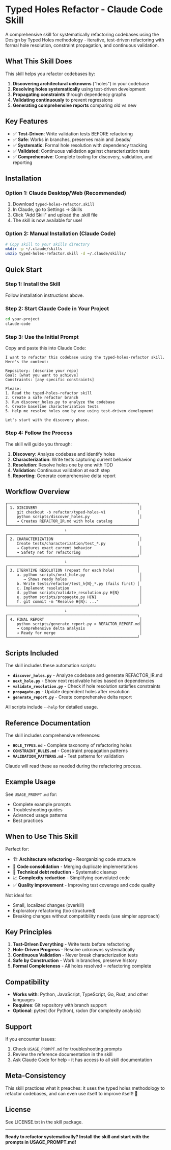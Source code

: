 # Typed Holes Refactor - Claude Code Skill

A comprehensive skill for systematically refactoring codebases using the Design by Typed Holes methodology - iterative, test-driven refactoring with formal hole resolution, constraint propagation, and continuous validation.

## What This Skill Does

This skill helps you refactor codebases by:

1. **Discovering architectural unknowns** ("holes") in your codebase
2. **Resolving holes systematically** using test-driven development
3. **Propagating constraints** through dependency graphs
4. **Validating continuously** to prevent regressions
5. **Generating comprehensive reports** comparing old vs new

## Key Features

- ✅ **Test-Driven**: Write validation tests BEFORE refactoring
- ✅ **Safe**: Works in branches, preserves main and .beads/
- ✅ **Systematic**: Formal hole resolution with dependency tracking
- ✅ **Validated**: Continuous validation against characterization tests
- ✅ **Comprehensive**: Complete tooling for discovery, validation, and reporting

## Installation

### Option 1: Claude Desktop/Web (Recommended)

1. Download `typed-holes-refactor.skill`
2. In Claude, go to Settings → Skills
3. Click "Add Skill" and upload the .skill file
4. The skill is now available for use!

### Option 2: Manual Installation (Claude Code)

```bash
# Copy skill to your skills directory
mkdir -p ~/.claude/skills
unzip typed-holes-refactor.skill -d ~/.claude/skills/
```

## Quick Start

### Step 1: Install the Skill

Follow installation instructions above.

### Step 2: Start Claude Code in Your Project

```bash
cd your-project
claude-code
```

### Step 3: Use the Initial Prompt

Copy and paste this into Claude Code:

```
I want to refactor this codebase using the typed-holes-refactor skill. Here's the context:

Repository: [describe your repo]
Goal: [what you want to achieve]
Constraints: [any specific constraints]

Please:
1. Read the typed-holes-refactor skill
2. Create a safe refactor branch
3. Run discover_holes.py to analyze the codebase
4. Create baseline characterization tests
5. Help me resolve holes one by one using test-driven development

Let's start with the discovery phase.
```

### Step 4: Follow the Process

The skill will guide you through:

1. **Discovery**: Analyze codebase and identify holes
2. **Characterization**: Write tests capturing current behavior
3. **Resolution**: Resolve holes one by one with TDD
4. **Validation**: Continuous validation at each step
5. **Reporting**: Generate comprehensive delta report

## Workflow Overview

```
┌─────────────────────────────────────────────────────────┐
│ 1. DISCOVERY                                             │
│    git checkout -b refactor/typed-holes-v1              │
│    python scripts/discover_holes.py                      │
│    → Creates REFACTOR_IR.md with hole catalog           │
└─────────────────────────────────────────────────────────┘
                          ↓
┌─────────────────────────────────────────────────────────┐
│ 2. CHARACTERIZATION                                      │
│    Create tests/characterization/test_*.py              │
│    → Captures exact current behavior                     │
│    → Safety net for refactoring                          │
└─────────────────────────────────────────────────────────┘
                          ↓
┌─────────────────────────────────────────────────────────┐
│ 3. ITERATIVE RESOLUTION (repeat for each hole)          │
│    a. python scripts/next_hole.py                        │
│       → Shows ready holes                                │
│    b. Write tests/refactor/test_h{N}_*.py (fails first) │
│    c. Implement resolution                               │
│    d. python scripts/validate_resolution.py H{N}         │
│    e. python scripts/propagate.py H{N}                   │
│    f. git commit -m "Resolve H{N}: ..."                  │
└─────────────────────────────────────────────────────────┘
                          ↓
┌─────────────────────────────────────────────────────────┐
│ 4. FINAL REPORT                                          │
│    python scripts/generate_report.py > REFACTOR_REPORT.md│
│    → Comprehensive delta analysis                        │
│    → Ready for merge                                     │
└─────────────────────────────────────────────────────────┘
```

## Scripts Included

The skill includes these automation scripts:

- **`discover_holes.py`** - Analyze codebase and generate REFACTOR_IR.md
- **`next_hole.py`** - Show next resolvable holes based on dependencies
- **`validate_resolution.py`** - Check if hole resolution satisfies constraints
- **`propagate.py`** - Update dependent holes after resolution
- **`generate_report.py`** - Create comprehensive delta report

All scripts include `--help` for detailed usage.

## Reference Documentation

The skill includes comprehensive references:

- **`HOLE_TYPES.md`** - Complete taxonomy of refactoring holes
- **`CONSTRAINT_RULES.md`** - Constraint propagation patterns
- **`VALIDATION_PATTERNS.md`** - Test patterns for validation

Claude will read these as needed during the refactoring process.

## Example Usage

See `USAGE_PROMPT.md` for:
- Complete example prompts
- Troubleshooting guides
- Advanced usage patterns
- Best practices

## When to Use This Skill

Perfect for:
- 🏗️ **Architecture refactoring** - Reorganizing code structure
- 🔄 **Code consolidation** - Merging duplicate implementations
- 🧹 **Technical debt reduction** - Systematic cleanup
- 📈 **Complexity reduction** - Simplifying convoluted code
- ✅ **Quality improvement** - Improving test coverage and code quality

Not ideal for:
- Small, localized changes (overkill)
- Exploratory refactoring (too structured)
- Breaking changes without compatibility needs (use simpler approach)

## Key Principles

1. **Test-Driven Everything** - Write tests before refactoring
2. **Hole-Driven Progress** - Resolve unknowns systematically
3. **Continuous Validation** - Never break characterization tests
4. **Safe by Construction** - Work in branches, preserve history
5. **Formal Completeness** - All holes resolved = refactoring complete

## Compatibility

- **Works with**: Python, JavaScript, TypeScript, Go, Rust, and other languages
- **Requires**: Git repository with branch support
- **Optional**: pytest (for Python), radon (for complexity analysis)

## Support

If you encounter issues:

1. Check `USAGE_PROMPT.md` for troubleshooting prompts
2. Review the reference documentation in the skill
3. Ask Claude Code for help - it has access to all skill documentation

## Meta-Consistency

This skill practices what it preaches: it uses the typed holes methodology to refactor codebases, and can even use itself to improve itself! 🤯

## License

See LICENSE.txt in the skill package.

---

**Ready to refactor systematically? Install the skill and start with the prompts in USAGE_PROMPT.md!**
